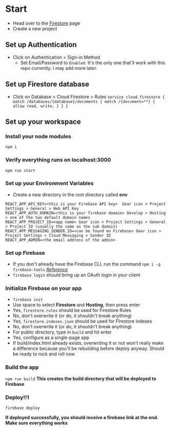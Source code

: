 # Start
* Head over to the [Firestore](https://console.firebase.google.com) page
* Create a new project
## Set up Authentication
* Click on Authentication > Sign-in Method
  * Set Email/Password to `Enabled`. It's the only one that'll work with this repo currently. I may add more later.
## Set up Firestore database
* Click on Database > Cloud Firestore > Rules
 `service cloud.firestore {
  match /databases/{database}/documents {
    match /{document=**} {
      allow read, write;
    }
  }
}`
## Set up your workspace

### Install your node modules
`npm i`
### Verify everything runs on localhost:3000
`npm run start`
### Set up your Environment Variables
* Create a new directory in the root directory called **env**
```
REACT_APP_API_KEY=<this is your Firebase API key>  Gear icon > Project Settings > General > Web API Key
REACT_APP_AUTH_DOMAIN=<this is your firebase domain> Develop > Hosting > one of the two default domain names
REACT_APP_PROJECT_ID=<app name> Gear icon > Project Settings > General > Project ID (usually the same as the sub domain)
REACT_APP_MESSAGING_SENDER_ID=<can be found on Firebase> Gear icon > Project Settings > Cloud Messaging > Sender ID
REACT_APP_ADMIN=<the email address of the admin>
```
### Set up Firebase
* If you don't already have the Firebase CLI, run the command `npm i -g firebase-tools`
*[Reference](https://firebase.google.com/docs/cli)*
* `firebase login` should bring up an OAuth login in your client
### Initialize Firebase on your app
* `firebase init`
* Use space to select **Firestore** and **Hosting**, then press enter
* Yes, `firestore.rules` should be used for Firestore Rules
* No, don't overwrite it (or do, it shouldn't break anything)
* Yes, `firestore.indexes.json` should be used for FIrestore indexes
* No, don't overwrite it (or do, it shouldn't break anything)
* For public directory, type in `build` and hit enter
* Yes, configure as a single-page app
* If build/index.html already exists, overwriting it or not won't really make a difference because you'll be rebuilding before deploy anyway. 
Should be ready to rock and roll now

### Build the app
`npm run build`
**This creates the build directory that will be deployed to Firebase**

### Deploy!!1
`firebase deploy`

**If deployed successfully, you should receive a firebase link at the end. Make sure everything works**
